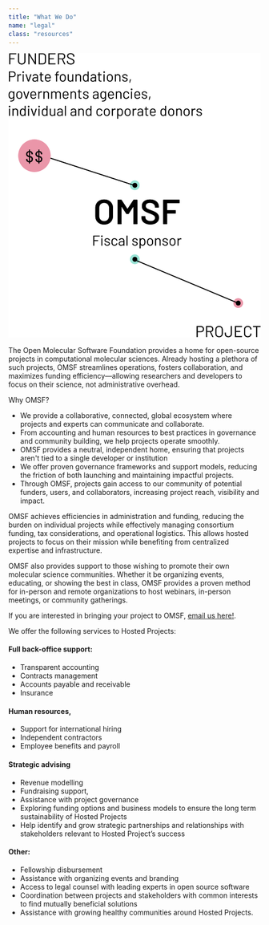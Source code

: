 ```yaml
---
title: "What We Do"
name: "legal"
class: "resources"
---
```


![What We Do](/images/Fiscal-sponsor.svg)

The Open Molecular Software Foundation provides a home for open-source projects in computational molecular sciences. Already hosting a plethora of such projects, OMSF streamlines operations, fosters collaboration, and maximizes funding efficiency—allowing researchers and developers to focus on their science, not administrative overhead.

Why OMSF?
- We provide a collaborative, connected, global ecosystem where projects and experts can communicate and collaborate.
- From accounting and human resources to best practices in governance and community building, we help projects operate smoothly.
- OMSF provides a neutral, independent home, ensuring that projects aren't tied to a single developer or institution
- We offer proven governance frameworks and support models, reducing the friction of both launching and maintaining impactful projects.
- Through OMSF, projects gain access to our community of potential funders, users, and collaborators, increasing project reach, visibility and impact.

OMSF achieves efficiencies in administration and funding, reducing the burden on individual projects while effectively managing consortium funding, tax considerations, and operational logistics. This allows hosted projects to focus on their mission while benefiting from centralized expertise and infrastructure.

OMSF also provides support to those wishing to promote their own molecular science communities. Whether it be organizing events, educating, or showing the best in class, OMSF provides a proven method for in-person and remote organizations to host webinars, in-person meetings, or community gatherings.

If you are interested in bringing your project to OMSF, [email us here!](info@omsf.io).

We offer the following services to Hosted Projects:

#### Full back-office support:
  - Transparent accounting
  - Contracts management
  - Accounts payable and receivable
  - Insurance


#### Human resources,
  - Support for international hiring
  - Independent contractors
  - Employee benefits and payroll

#### Strategic advising
  - Revenue modelling
  - Fundraising support,
  - Assistance with project governance
  - Exploring funding options and business models to ensure the long term sustainability of Hosted Projects
  - Help identify and grow strategic partnerships and relationships with stakeholders relevant to Hosted Project’s success

#### Other:
  - Fellowship disbursement
  - Assistance with organizing events and branding
  - Access to legal counsel with leading experts in open source software
  - Coordination between projects and stakeholders with common interests to find mutually beneficial solutions
  - Assistance with growing healthy communities around Hosted Projects.

